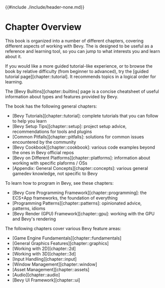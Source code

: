 {{#include ./include/header-none.md}}

# Chapter Overview

This book is organized into a number of different chapters, covering different
aspects of working with Bevy. The is designed to be useful as a reference
and learning tool, so you can jump to what interests you and learn about it.

If you would like a more guided tutorial-like experience, or to browse the
book by relative difficulty (from beginner to advanced), try the [guided
tutorial page][chapter::tutorial]. It recommends topics in a logical order for
learning.

The [Bevy Builtins][chapter::builtins] page is a concise cheatsheet of useful
information about types and features provided by Bevy.

The book has the following general chapters:

 - [Bevy Tutorials][chapter::tutorial]: complete tutorials that you can follow to help you learn
 - [Bevy Setup Tips][chapter::setup]: project setup advice, recommendations for tools and plugins
 - [Common Pitfalls][chapter::pitfalls]: solutions for common issues encountered by the community
 - [Bevy Cookbook][chapter::cookbook]: various code examples beyond the ones in Bevy official repos
 - [Bevy on Different Platforms][chapter::platforms]: information about working with specific plaforms / OSs
 - [Appendix: General Concepts][chapter::concepts]: various general gamedev knowledge, not specific to Bevy

To learn how to program in Bevy, see these chapters:

 - [Bevy Core Programming Framework][chapter::programming]: the ECS+App frameworks, the foundation of everything
 - [Programming Patterns][chapter::patterns]: opinionated advice, patterns, idioms
 - [Bevy Render (GPU) Framework][chapter::gpu]: working with the GPU and Bevy's rendering

The following chapters cover various Bevy feature areas:

 - [Game Engine Fundamentals][chapter::fundamentals]
 - [General Graphics Features][chapter::graphics]
 - [Working with 2D][chapter::2d]
 - [Working with 3D][chapter::3d]
 - [Input Handling][chapter::input]
 - [Window Management][chapter::window]
 - [Asset Management][chapter::assets]
 - [Audio][chapter::audio]
 - [Bevy UI Framework][chapter::ui]
